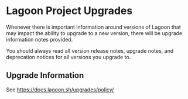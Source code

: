 # Lagoon Project Upgrades

Whenever there is important information around versions of Lagoon that may impact the ability to upgrade to a new version, there will be upgrade information notes provided.

You should always read all version release notes, upgrade notes, and deprecation notices for all versions you upgrade to.

## Upgrade Information
See https://docs.lagoon.sh/upgrades/policy/